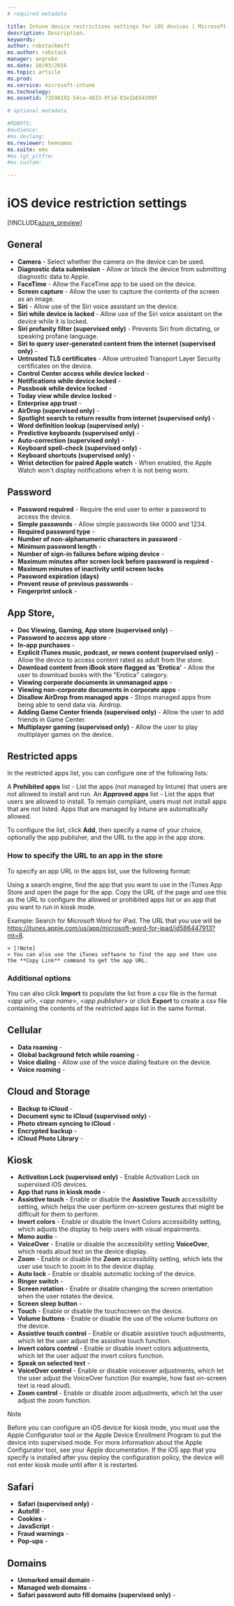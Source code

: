 ```yaml
---
# required metadata

title: Intune device restrictions settings for iOS devices | Microsoft Docs
description: Description.
keywords:
author: robstackmsft
ms.author: robstack
manager: angrobe
ms.date: 10/03/2016
ms.topic: article
ms.prod:
ms.service: microsoft-intune
ms.technology:
ms.assetid: 73590192-54ca-4833-9f1d-83e1b654399f

# optional metadata

#ROBOTS:
#audience:
#ms.devlang:
ms.reviewer: heenamac
ms.suite: ems
#ms.tgt_pltfrm:
#ms.custom:

---
```


# iOS device restriction settings

[!INCLUDE[azure_preview](../includes/azure_preview.md)]

## General	
- 	**Camera** - Select whether the camera on the device can be used. 	
- 	**Diagnostic data submission** - Allow or block the device from submitting diagnostic data to Apple.	
- 	**FaceTime** - Allow the FaceTime app to be used on the device.	
- 	**Screen capture** - Allow the user to capture the contents of the screen as an image.	
- 	**Siri** - Allow use of the Siri voice assistant on the device.	
- 	**Siri while device is locked** - Allow use of the Siri voice assistant on the device while it is locked.	
- 	**Siri profanity filter (supervised only)** - Prevents Siri from dictating, or speaking profane language.	
- 	**Siri to query user-generated content from the internet (supervised only)** - 	
- 	**Untrusted TLS certificates** - Allow untrusted Transport Layer Security certificates on the device.	
- 	**Control Center access while device locked** - 	
- 	**Notifications while device locked** - 	
- 	**Passbook while device locked** - 	
- 	**Today view while device locked** - 	
- 	**Enterprise app trust** - 	
- 	**AirDrop (supervised only)** - 	
- 	**Spotlight search to return results from internet (supervised only)** - 	
- 	**Word definition lookup (supervised only)** - 	
- 	**Predictive keyboards (supervised only)** - 	
- 	**Auto-correction (supervised only)** - 	
- 	**Keyboard spell-check (supervised only)** - 	
- 	**Keyboard shortcuts (supervised only)** - 	
- 	**Wrist detection for paired Apple watch** - When enabled, the Apple Watch won't display notifications when it is not being worn.	
		
## Password	
- 	**Password required** - Require the end user to enter a password to access the device.	
- 	**Simple passwords** - Allow simple passwords like 0000 and 1234.	
- 	**Required password type** - 	
- 	**Number of non-alphanumeric characters in password** - 	
- 	**Minimum password length** - 
- 	**Number of sign-in failures before wiping device** - 	
- 	**Maximum minutes after screen lock before password is required** - 	
- 	**Maximum minutes of inactivity until screen locks**	
- 	**Password expiration (days)**	
- 	**Prevent reuse of previous passwords** - 	
- 	**Fingerprint unlock** - 	
		
## App Store, 
- 	**Doc Viewing, Gaming, App store (supervised only)** - 	
- 	**Password to access app store** - 	
- 	**In-app purchases** - 	
- 	**Explicit iTunes music, podcast, or news content (supervised only)** - Allow the device to access content rated as adult from the store.	
- 	**Download content from iBook store flagged as 'Erotica'** - Allow the user to download books with the "Erotica" category.	
- 	**Viewing corporate documents in unmanaged apps** - 	
- 	**Viewing non-corporate documents in corporate apps** - 	
- 	**Disallow AirDrop from managed apps** - Stops managed apps from being able to send data via. Airdrop.	
- 	**Adding Game Center friends (supervised only)** - Allow the user to add friends in Game Center.	
- 	**Multiplayer gaming (supervised only)** - Allow the user to play multiplayer games on the device.	
		
## Restricted apps	

In the restricted apps list, you can configure one of the following lists:

A **Prohibited apps** list - List the apps (not managed by Intune) that users are not allowed to install and run.
An **Approved apps** list - List the apps that users are allowed to install. To remain compliant, users must not install apps that are not listed. Apps that are managed by Intune are automatically allowed.

To configure the list, click **Add**, then specify a name of your choice, optionally the app publisher, and the URL to the app in the app store.

### How to specify the URL to an app in the store

To specify an app URL in the apps list, use the following format:

Using a search engine, find the app that you want to use in the iTunes App Store and open the page for the app.
Copy the URL of the page and use this as the URL to configure the allowed or prohibited apps list or an app that you want to run in kiosk mode.

Example: Search for Microsoft Word for iPad. The URL that you use will be https://itunes.apple.com/us/app/microsoft-word-for-ipad/id586447913?mt=8.

	> [!Note]
	> You can also use the iTunes software to find the app and then use the **Copy Link** command to get the app URL.



### Additional options

You can also click **Import** to populate the list from a csv file in the format <*app url*>, <*app name*>, <*app publisher*> or click **Export** to create a csv file containing the contents of the restricted apps list in the same format.
		
## Cellular	
- 	**Data roaming** - 	
- 	**Global background fetch while roaming** - 	
- 	**Voice dialing** - Allow use of the voice dialing feature on the device.	
- 	**Voice roaming** - 	
		
## Cloud and Storage	
- 	**Backup to iCloud** - 	
- 	**Document sync to iCloud (supervised only)** - 	
- 	**Photo stream syncing to iCloud** - 	
- 	**Encrypted backup** - 	
- 	**iCloud Photo Library** - 	
		
## Kiosk	
- 	**Activation Lock (supervised only)** - Enable Activation Lock on supervised iOS devices.	
- 	**App that runs in kiosk mode** - 	
- 	**Assistive touch** - Enable or disable the **Assistive Touch** accessibility setting, which helps the user perform on-screen gestures that might be difficult for them to perform.	
- 	**Invert colors** - Enable or disable the Invert Colors accessibility setting, which adjusts the display to help users with visual impairments.	
- 	**Mono audio** - 	
- 	**VoiceOver** - Enable or disable the accessibility setting **VoiceOver**, which reads aloud text on the device display.	
- 	**Zoom** - Enable or disable the **Zoom** accessibility setting, which lets the user use touch to zoom in to the device display.	
- 	**Auto lock** - Enable or disable automatic locking of the device.	
- 	**Ringer switch** - 	
- 	**Screen rotation** - Enable or disable changing the screen orientation when the user rotates the device.	
- 	**Screen sleep button** - 	
- 	**Touch** - Enable or disable the touchscreen on the device.	
- 	**Volume buttons** - Enable or disable the use of the volume buttons on the device.	
- 	**Assistive touch control** - Enable or disable assistive touch adjustments, which let the user adjust the assistive touch function.	
- 	**Invert colors control** - Enable or disable invert colors adjustments, which let the user adjust the invert colors function.	
- 	**Speak on selected text** - 	
- 	**VoiceOver control** - Enable or disable voiceover adjustments, which let the user adjust the VoiceOver function (for example, how fast on-screen text is read aloud).	
- 	**Zoom control** - Enable or disable zoom adjustments, which let the user adjust the zoom function.	

>[!NOTE]
> Before you can configure an iOS device for kiosk mode, you must use the Apple Configurator tool or the Apple Device Enrollment Program to put the device into supervised mode. For more information about the Apple Configurator tool, see your Apple documentation.
>If the iOS app that you specify is installed after you deploy the configuration policy, the device will not enter kiosk mode until after it is restarted.
		
## Safari	
- 	**Safari (supervised only)** - 	
- 	**Autofill** - 	
- 	**Cookies** - 	
- 	**JavaScript** - 	
- 	**Fraud warnings** - 	
- 	**Pop-ups** - 	
		
## Domains	
- 	**Unmarked email domain** - 	
- 	**Managed web domains** - 	
- 	**Safari password auto fill domains (supervised only)** - 	
